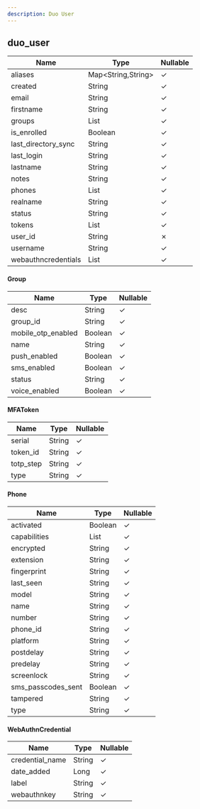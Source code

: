 ```yaml
---
description: Duo User
---
```

duo_user
--------

| **Name**            | **Type**                 | **Nullable** |
| ------------------- | ------------------------ | ------------ |
| aliases             | Map<String,String>       | &check;      |
| created             | String                   | &check;      |
| email               | String                   | &check;      |
| firstname           | String                   | &check;      |
| groups              | List<Group>              | &check;      |
| is_enrolled         | Boolean                  | &check;      |
| last_directory_sync | String                   | &check;      |
| last_login          | String                   | &check;      |
| lastname            | String                   | &check;      |
| notes               | String                   | &check;      |
| phones              | List<Phone>              | &check;      |
| realname            | String                   | &check;      |
| status              | String                   | &check;      |
| tokens              | List<MFAToken>           | &check;      |
| user_id             | String                   | &cross;      |
| username            | String                   | &check;      |
| webauthncredentials | List<WebAuthnCredential> | &check;      |

#### Group
| **Name**           | **Type** | **Nullable** |
| ------------------ | -------- | ------------ |
| desc               | String   | &check;      |
| group_id           | String   | &check;      |
| mobile_otp_enabled | Boolean  | &check;      |
| name               | String   | &check;      |
| push_enabled       | Boolean  | &check;      |
| sms_enabled        | Boolean  | &check;      |
| status             | String   | &check;      |
| voice_enabled      | Boolean  | &check;      |

#### MFAToken
| **Name**  | **Type** | **Nullable** |
| --------- | -------- | ------------ |
| serial    | String   | &check;      |
| token_id  | String   | &check;      |
| totp_step | String   | &check;      |
| type      | String   | &check;      |

#### Phone
| **Name**           | **Type**     | **Nullable** |
| ------------------ | ------------ | ------------ |
| activated          | Boolean      | &check;      |
| capabilities       | List<String> | &check;      |
| encrypted          | String       | &check;      |
| extension          | String       | &check;      |
| fingerprint        | String       | &check;      |
| last_seen          | String       | &check;      |
| model              | String       | &check;      |
| name               | String       | &check;      |
| number             | String       | &check;      |
| phone_id           | String       | &check;      |
| platform           | String       | &check;      |
| postdelay          | String       | &check;      |
| predelay           | String       | &check;      |
| screenlock         | String       | &check;      |
| sms_passcodes_sent | Boolean      | &check;      |
| tampered           | String       | &check;      |
| type               | String       | &check;      |

#### WebAuthnCredential
| **Name**        | **Type** | **Nullable** |
| --------------- | -------- | ------------ |
| credential_name | String   | &check;      |
| date_added      | Long     | &check;      |
| label           | String   | &check;      |
| webauthnkey     | String   | &check;      |
